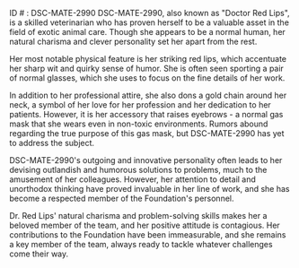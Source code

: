 ID # : DSC-MATE-2990
DSC-MATE-2990, also known as "Doctor Red Lips", is a skilled veterinarian who has proven herself to be a valuable asset in the field of exotic animal care. Though she appears to be a normal human, her natural charisma and clever personality set her apart from the rest.

Her most notable physical feature is her striking red lips, which accentuate her sharp wit and quirky sense of humor. She is often seen sporting a pair of normal glasses, which she uses to focus on the fine details of her work.

In addition to her professional attire, she also dons a gold chain around her neck, a symbol of her love for her profession and her dedication to her patients. However, it is her accessory that raises eyebrows - a normal gas mask that she wears even in non-toxic environments. Rumors abound regarding the true purpose of this gas mask, but DSC-MATE-2990 has yet to address the subject.

DSC-MATE-2990's outgoing and innovative personality often leads to her devising outlandish and humorous solutions to problems, much to the amusement of her colleagues. However, her attention to detail and unorthodox thinking have proved invaluable in her line of work, and she has become a respected member of the Foundation's personnel.

Dr. Red Lips' natural charisma and problem-solving skills makes her a beloved member of the team, and her positive attitude is contagious. Her contributions to the Foundation have been immeasurable, and she remains a key member of the team, always ready to tackle whatever challenges come their way.